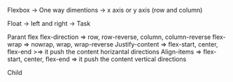Flexbox -> One way dimentions -> x axis or y axis (row and column)

Float -> left and right -> Task


Parant
  flex
  flex-direction => row, row-reverse, column, column-reverse
  flex-wrap => nowrap, wrap, wrap-reverse
  Justify-content => flex-start, center, flex-end >=> it push the content horizantal directions
  Align-items => flex-start, center, flex-end => it push the content vertical directions



Child